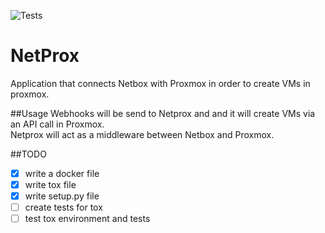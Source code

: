 ![Tests](https://github.com/chris8838/netprox/actions/workflows/tox.yml/badge.svg)
# NetProx
Application that connects Netbox with Proxmox in order to create VMs in proxmox.

##Usage
Webhooks will be send to Netprox and and it will create VMs via an API call in Proxmox.  
Netprox will act as a middleware between Netbox and Proxmox.

##TODO
- [X] write a docker file 
- [X] write tox file
- [X] write setup.py file
- [ ] create tests for tox
- [ ] test tox environment and tests